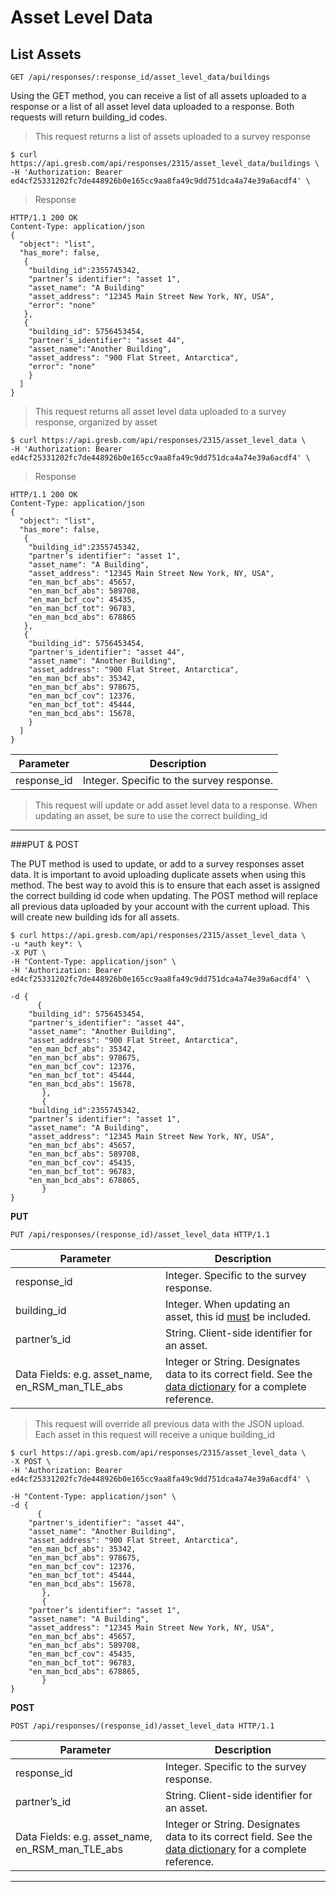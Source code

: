 # Asset Level Data


## List Assets

`GET /api/responses/:response_id/asset_level_data/buildings`

Using the GET method, you can receive a list of all assets uploaded to a response or a list of all asset level data uploaded to a response.  Both requests will return building_id codes.

>This request returns a list of assets uploaded to a survey response

```shell
$ curl https://api.gresb.com/api/responses/2315/asset_level_data/buildings \
-H 'Authorization: Bearer ed4cf25331202fc7de448926b0e165cc9aa8fa49c9dd751dca4a74e39a6acdf4' \
```

>Response

```http
HTTP/1.1 200 OK
Content-Type: application/json
{
  "object": "list",
  "has_more": false,
   {
	"building_id":2355745342,
	"partner’s identifier": "asset 1",
	"asset_name": "A Building"
	"asset_address": "12345 Main Street New York, NY, USA",
	"error": "none"
   },
   {
	"building_id": 5756453454,
	"partner's_identifier": "asset 44",
	"asset_name":"Another Building",
	"asset_address": "900 Flat Street, Antarctica",
	"error": "none"
    } 
  ]
}
```


>This request returns all asset level data uploaded to a survey response, organized by asset

```shell
$ curl https://api.gresb.com/api/responses/2315/asset_level_data \
-H 'Authorization: Bearer ed4cf25331202fc7de448926b0e165cc9aa8fa49c9dd751dca4a74e39a6acdf4' \
```

>Response

```http
HTTP/1.1 200 OK
Content-Type: application/json
{
  "object": "list",
  "has_more": false,
   {
	"building_id":2355745342,
	"partner’s identifier": "asset 1",
	"asset_name": "A Building",
	"asset_address": "12345 Main Street New York, NY, USA",
	"en_man_bcf_abs": 45657,
	"en_man_bcf_abs": 589708,
	"en_man_bcf_cov": 45435,
	"en_man_bcf_tot": 96783,
	"en_man_bcd_abs": 678865
   },
   {
	"building_id": 5756453454,
	"partner's_identifier": "asset 44",
	"asset_name": "Another Building",
	"asset_address": "900 Flat Street, Antarctica",
	"en_man_bcf_abs": 35342,
	"en_man_bcf_abs": 978675,
	"en_man_bcf_cov": 12376,
	"en_man_bcf_tot": 45444,
	"en_man_bcd_abs": 15678,
    } 
  ]
}
```

<table>
  <thead>
    <tr>
       <th>Parameter</th>
	<th>Description</th> 
     </tr>
 </thead>
 <tbody>
    <tr>
      <td>response_id</td>
      <td>Integer. Specific to the survey response.  </td>
    </tr>
    </tbody>
</table>


>This request will update or add asset level data to a response.  When updating an asset, be sure to use the correct building_id

----

###PUT & POST

The PUT method is used to update, or add to a survey responses asset data.  It is important to avoid uploading duplicate assets when using this method.  The best way to avoid this is to ensure that each asset is assigned the correct building id code when updating.  The POST method will replace all previous data uploaded by your account with the current upload.  This will create new building ids for all assets.  


```shell
$ curl https://api.gresb.com/api/responses/2315/asset_level_data \
-u *auth key*: \ 
-X PUT \
-H "Content-Type: application/json" \
-H 'Authorization: Bearer ed4cf25331202fc7de448926b0e165cc9aa8fa49c9dd751dca4a74e39a6acdf4' \

-d { 
      {
	"building_id": 5756453454,
	"partner's_identifier": "asset 44",
	"asset_name": "Another Building",
	"asset_address": "900 Flat Street, Antarctica",
	"en_man_bcf_abs": 35342,
	"en_man_bcf_abs": 978675,
	"en_man_bcf_cov": 12376,
	"en_man_bcf_tot": 45444,
	"en_man_bcd_abs": 15678,
       },
       {
	"building_id":2355745342,
	"partner’s identifier": "asset 1",
	"asset_name": "A Building",
	"asset_address": "12345 Main Street New York, NY, USA",
	"en_man_bcf_abs": 45657,
	"en_man_bcf_abs": 589708,
	"en_man_bcf_cov": 45435,
	"en_man_bcf_tot": 96783,
	"en_man_bcd_abs": 678865,
       }
}

```


**PUT**

`PUT /api/responses/(response_id)/asset_level_data HTTP/1.1`

<table>
  <thead>
    <tr>
       <th>Parameter</th>
       <th>Description</th>
    </tr>
  </thead>
  <tbody>
    <tr>
      <td>response_id</td>
      <td>Integer. Specific to the survey response. </td>
    </tr>
    <tr>
      <td>building_id</td>
      <td>Integer. When updating an asset, this id <u>must</u> be included.</td>
    </tr>
    <tr>
      <td>partner’s_id</td>
      <td>String. Client-side identifier for an asset.</td>  
    </tr>
      <td>Data Fields: e.g. asset_name, en_RSM_man_TLE_abs</td>
      <td>Integer or String.  Designates data to its correct field.  See the <a href=#data-dictionary>data dictionary</a> for a complete reference.
  </tbody>
</table>

>This request will override all previous data with the JSON upload. Each asset in this request will receive a unique building_id


```shell
$ curl https://api.gresb.com/api/responses/2315/asset_level_data \
-X POST \
-H 'Authorization: Bearer ed4cf25331202fc7de448926b0e165cc9aa8fa49c9dd751dca4a74e39a6acdf4' \

-H "Content-Type: application/json" \
-d {
      {
	"partner's_identifier": "asset 44",
	"asset_name": "Another Building",
	"asset_address": "900 Flat Street, Antarctica",
	"en_man_bcf_abs": 35342,
	"en_man_bcf_abs": 978675,
	"en_man_bcf_cov": 12376,
	"en_man_bcf_tot": 45444,
	"en_man_bcd_abs": 15678,
       },
       {
	"partner’s identifier": "asset 1",
	"asset_name": "A Building",
	"asset_address": "12345 Main Street New York, NY, USA",
	"en_man_bcf_abs": 45657,
	"en_man_bcf_abs": 589708,
	"en_man_bcf_cov": 45435,
	"en_man_bcf_tot": 96783,
	"en_man_bcd_abs": 678865,
       }
}
```



**POST**

`POST /api/responses/(response_id)/asset_level_data HTTP/1.1`

<table>
  <thead>
    <tr>
       <th>Parameter</th>
       <th>Description</th>
    </tr>
  </thead>
  <tbody>
    <tr>
      <td>response_id</td>
      <td>Integer. Specific to the survey response. </td>
    </tr>
     <tr>
      <td>partner’s_id</td>
      <td>String. Client-side identifier for an asset.</td>  
    </tr>
      <td>Data Fields: e.g. asset_name, en_RSM_man_TLE_abs</td>
      <td>Integer or String.  Designates data to its correct field.  See the <a href=#data-dictionary>data dictionary</a> for a complete reference.
  </tbody>
</table>



----
